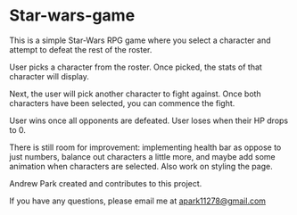 # Star-wars-game

This is a simple Star-Wars RPG game where you select a character and attempt to defeat the rest of the roster.

User picks a character from the roster. Once picked, the stats of that character will display.

Next, the user will pick another character to fight against. Once both characters have been selected, you can commence the fight. 

User wins once all opponents are defeated. User loses when their HP drops to 0. 


There is still room for improvement: implementing health bar as oppose to just numbers, balance out characters a little more, and maybe add some animation when characters are selected. Also work on styling the page. 

Andrew Park created and contributes to this project. 

If you have any questions, please email me at apark11278@gmail.com
